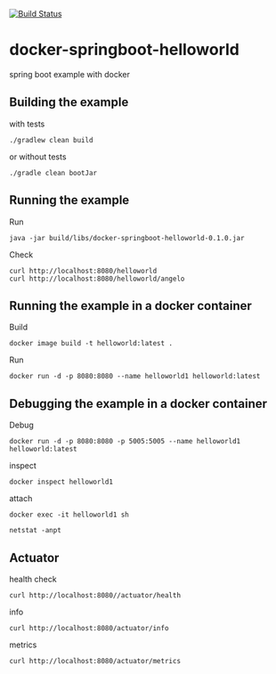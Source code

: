 [![Build Status](https://travis-ci.org/claudioaltamura/docker-springboot-helloworld.svg?branch=master)](https://travis-ci.org/claudioaltamura/docker-springboot-helloworld)


# docker-springboot-helloworld
spring boot example with docker


## Building the example 

with tests

	./gradlew clean build

or without tests

	./gradle clean bootJar

## Running the example

Run

	java -jar build/libs/docker-springboot-helloworld-0.1.0.jar

Check

	curl http://localhost:8080/helloworld
	curl http://localhost:8080/helloworld/angelo

## Running the example in a docker container

Build

	docker image build -t helloworld:latest .

Run

	docker run -d -p 8080:8080 --name helloworld1 helloworld:latest

## Debugging the example in a docker container

Debug

	docker run -d -p 8080:8080 -p 5005:5005 --name helloworld1 helloworld:latest

inspect
	
	docker inspect helloworld1

attach

	docker exec -it helloworld1 sh

	netstat -anpt


## Actuator

health check

	curl http://localhost:8080//actuator/health

info

	curl http://localhost:8080/actuator/info


metrics

	curl http://localhost:8080/actuator/metrics

